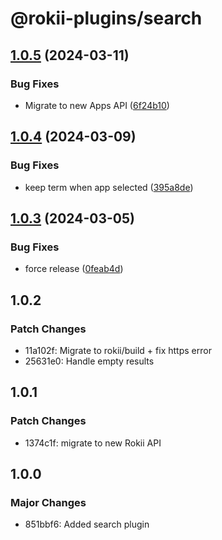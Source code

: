 # @rokii-plugins/search

## [1.0.5](https://github.com/RokiiApp/extensions/compare/search-v1.0.4...search-v1.0.5) (2024-03-11)


### Bug Fixes

* Migrate to new Apps API ([6f24b10](https://github.com/RokiiApp/extensions/commit/6f24b1066040c4d1019803f4df29ca87db853724))

## [1.0.4](https://github.com/RokiiApp/extensions/compare/search-v1.0.3...search-v1.0.4) (2024-03-09)


### Bug Fixes

* keep term when app selected ([395a8de](https://github.com/RokiiApp/extensions/commit/395a8dea6599202b4821967a92662a7f1781f8d3))

## [1.0.3](https://github.com/RokiiApp/plugins/compare/search-v1.0.2...search-v1.0.3) (2024-03-05)


### Bug Fixes

* force release ([0feab4d](https://github.com/RokiiApp/plugins/commit/0feab4d208b11eda46d2c2ba19d8a9afa375df38))

## 1.0.2

### Patch Changes

- 11a102f: Migrate to rokii/build + fix https error
- 25631e0: Handle empty results

## 1.0.1

### Patch Changes

- 1374c1f: migrate to new Rokii API

## 1.0.0

### Major Changes

- 851bbf6: Added search plugin
